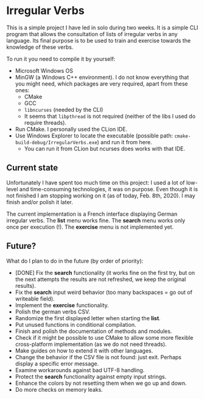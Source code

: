 # Irregular Verbs

This is a simple project I have led in solo during two weeks. It is a simple CLI program that allows the consultation of lists of irregular verbs in any language. Its final purpose is to be used to train and exercise towards the knowledge of these verbs. 

To run it you need to compile it by yourself:

* Microsoft Windows OS
* MinGW (a Windows C++ environment). I do not know everything that you might need, which packages are very required, apart from these ones:
  * CMake
  * GCC
  * `libncurses` (needed by the CLI)
  * It seems that `libpthread` is not required (neither of the libs I used do require threads). 
* Run CMake. I personally used the CLion IDE.
* Use Windows Explorer to locate the executable (possible path: `cmake-build-debug/IrregularVerbs.exe`) and run it from here. 
  * You can run it from CLion but ncurses does works with that IDE. 

## Current state

Unfortunately I have spent too much time on this project: I used a lot of low-level and time-consuming technologies, it was on purpose. Even though it is not finished I am stopping working on it (as of today, Feb. 8th, 2020). I may finish and/or polish it later. 

The current implementation is a French interface displaying German irregular verbs. The **list** menu works fine. The **search** menu works only once per execution (!). The **exercise** menu is not implemented yet.  

## Future?

What do I plan to do in the future (by order of priority):

* [DONE] Fix the **search** functionality (it works fine on the first try, but on the next attempts the results are not refreshed, we keep the original results).
* Fix the **search** input weird behavior (too many backspaces = go out of writeable field). 
* Implement the **exercise** functionality.
* Polish the german verbs CSV. 
* Randomize the first displayed letter when starting the **list**. 
* Put unused functions in conditional compilation. 
* Finish and polish the documentation of methods and modules. 
* Check if it might be possible to use CMake to allow some more flexible cross-platform implementation (as we do not need threads). 
* Make guides on how to extend it with other languages.
* Change the behavior if the CSV file is not found: just exit. Perhaps display a specific error message.
* Examine workarounds against bad UTF-8 handling. 
* Protect the **search** functionality against empty input strings.  
* Enhance the colors by not resetting them when we go up and down. 
* Do more checks on memory leaks. 
